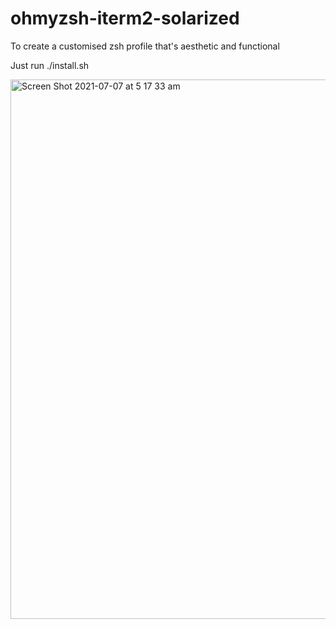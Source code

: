 # ohmyzsh-iterm2-solarized
To create a customised zsh profile that's aesthetic and functional

Just run ./install.sh

<img width="863" alt="Screen Shot 2021-07-07 at 5 17 33 am" src="https://user-images.githubusercontent.com/20379905/124655026-a5c41b80-dee2-11eb-890b-a109b50a0acb.png">

